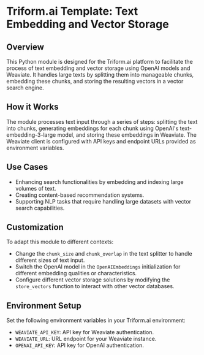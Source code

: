 # Triform.ai Template: Text Embedding and Vector Storage

## Overview

This Python module is designed for the Triform.ai platform to facilitate the process of text embedding and vector storage using OpenAI models and Weaviate. It handles large texts by splitting them into manageable chunks, embedding these chunks, and storing the resulting vectors in a vector search engine.

## How it Works

The module processes text input through a series of steps: splitting the text into chunks, generating embeddings for each chunk using OpenAI's text-embedding-3-large model, and storing these embeddings in Weaviate. The Weaviate client is configured with API keys and endpoint URLs provided as environment variables.

## Use Cases

- Enhancing search functionalities by embedding and indexing large volumes of text.
- Creating content-based recommendation systems.
- Supporting NLP tasks that require handling large datasets with vector search capabilities.

## Customization

To adapt this module to different contexts:
- Change the `chunk_size` and `chunk_overlap` in the text splitter to handle different sizes of text input.
- Switch the OpenAI model in the `OpenAIEmbeddings` initialization for different embedding qualities or characteristics.
- Configure different vector storage solutions by modifying the `store_vectors` function to interact with other vector databases.

## Environment Setup

Set the following environment variables in your Triform.ai environment:
- `WEAVIATE_API_KEY`: API key for Weaviate authentication.
- `WEAVIATE_URL`: URL endpoint for your Weaviate instance.
- `OPENAI_API_KEY`: API key for OpenAI authentication.
